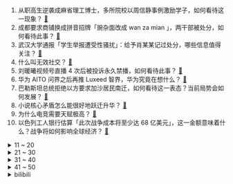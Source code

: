 1. 从职高生逆袭成麻省理工博士，多所院校以周信静事例激励学子，如何看待这一现象？ [:link:](https://www.zhihu.com/question/625797647)
2. 成都要求商铺换成拼音招牌「豌杂面改成 wan za mian 」，两干部被处分，如何看待此事？ [:link:](https://www.zhihu.com/question/625283398)
3. 武汉大学通报「学生举报遭受性骚扰」：给予肖某某记过处分，哪些信息值得关注？ [:link:](https://www.zhihu.com/question/625750958)
4. 什么叫无效社交？ [:link:](https://www.zhihu.com/question/400594636)
5. 刘暖曦视频号直播 4 次后被投诉永久禁播，如何看待此事？ [:link:](https://www.zhihu.com/question/625768321)
6. 华为 AITO 问界之后再推 Luxeed 智界，华为究竟在想什么？ [:link:](https://www.zhihu.com/question/616555475)
7. 巴勒斯坦总统拒绝以方要求加沙居民南迁，如何看待这一表态？当前局势会如何发展？ [:link:](https://www.zhihu.com/question/626009487)
8. 小说核心矛盾怎么能很好地跃迁升华？ [:link:](https://www.zhihu.com/question/619860239)
9. 为什么电竞需要天赋极高？ [:link:](https://www.zhihu.com/question/438485421)
10. 以色列工人银行估算「此次战争成本将至少达 68 亿美元」，这一金额意味着什么？战争将如何影响全球经济？ [:link:](https://www.zhihu.com/question/625918067)
<details>
<summary>11 ~ 20</summary>

11. 成都作为“天府之国”表现在什么地方? [:link:](https://www.zhihu.com/question/434936091)
12. 孙海洋寻子案一审宣判，两被告分别被判 5 年、2 年，孙海洋认为量刑过轻将申请抗诉，哪些信息值得关注？ [:link:](https://www.zhihu.com/question/625967732)
13. 中医院的酸梅汤打败了奶茶？你还尝试过哪些「新中式养生」？ [:link:](https://www.zhihu.com/question/623291252)
14. 如何评价《乐队的夏天》第三季第十期？ [:link:](https://www.zhihu.com/question/625936914)
15. 巴以冲突令韩国担心朝鲜突袭，韩防长称将推进《九一九军事协议》终止，如何解读其表态？ [:link:](https://www.zhihu.com/question/625617408)
16. 《坚如磐石》中，既然爆炸案是郑刚设计的，如果苏见明没有扑倒他，那公交车还会爆炸吗？为什么？ [:link:](https://www.zhihu.com/question/624436991)
17. 《红楼梦》周瑞家的送花，黛玉最好的应对方式是什么？ [:link:](https://www.zhihu.com/question/620263291)
18. 《电锯人》和《咒术回战》对友方战力领便当的处理为什么风评差异这么大？ [:link:](https://www.zhihu.com/question/624020747)
19. 男子健身房失误砸断女生 4 根脚趾，教练提醒「单侧卸片容易致机械失重失衡」，有何警示？ [:link:](https://www.zhihu.com/question/625926368)
20. 白宫称「美国对乌援助已接近尾声」，透露了哪些信息？对俄乌局势将产生哪些影响？ [:link:](https://www.zhihu.com/question/625938992)
</details>
<details>
<summary>21 ~ 30</summary>

21. 除了「黑暗森林法则」，在你的想象里星际文明间会以什么样的规则相处？ [:link:](https://www.zhihu.com/question/625764204)
22. 为什么 Microsoft Office 家族中没有 PDF 编辑器？ [:link:](https://www.zhihu.com/question/266845010)
23. 天性凉薄的人是怎样的呢？ [:link:](https://www.zhihu.com/question/329361460)
24. 双节假期后工作日迎来「超长待机」，从假期回归到日常的 city work，你是如何调整状态的？ [:link:](https://www.zhihu.com/question/625824306)
25. 为了考研上岸，你做过的最狠的事情是什么？ [:link:](https://www.zhihu.com/question/625107326)
26. 医生指出「今年可能是肺炎支原体流行大年」，如何预防肺炎支原体感染？哪些信息值得注意？ [:link:](https://www.zhihu.com/question/625785964)
27. 哪一时刻，让你忽然觉得「这才是真环保」？ [:link:](https://www.zhihu.com/question/566474449)
28. 宁浩执导，刘德华主演的电影《红毯先生》定档 11 月 17 日，对此你有哪些期待？ [:link:](https://www.zhihu.com/question/620621082)
29. 如何评价赵又廷、毛晓彤主演的都市医疗剧《问心》？ [:link:](https://www.zhihu.com/question/625001660)
30. 如何评价 TI12 小组赛首日 LGD 战队的表现？ [:link:](https://www.zhihu.com/question/625884768)
</details>
<details>
<summary>31 ~ 40</summary>

31. 面对网友把自己的社交平台管理得日益精致，你会因为自己的普通而产生「平凡羞耻症」吗？ [:link:](https://www.zhihu.com/question/625769736)
32. CS（Counter-Strike）为什么要翻译成《反恐精英》？是谁翻译的，翻译的好吗？ [:link:](https://www.zhihu.com/question/19659178)
33. 如何评价 TI12 小组赛首日两支中国战队的成绩？ [:link:](https://www.zhihu.com/question/625905296)
34. 「好像连续过了三个周一」、「喜提工作时长超大杯」，如何面对假期后的 city work 综合征？ [:link:](https://www.zhihu.com/question/625827851)
35. 朋友是《星穹铁道》玩家，不懂就问今年 TI12 中国战队属于什么水平？一千星穹有戏吗？ [:link:](https://www.zhihu.com/question/625815809)
36. 巴以冲突扰动金融市场，美元、美债、原油、黄金异动，国际油价跳涨，哪些信息值得关注？ [:link:](https://www.zhihu.com/question/625912595)
37. 2023年双十一买笔记本有什么推荐？ [:link:](https://www.zhihu.com/question/625943643)
38. 大模型会不会成为压死苹果小内存的那个稻草？ [:link:](https://www.zhihu.com/question/617919500)
39. 央行称降低存量房贷利率工作已基本接近尾声，实施首周合计完成近 5000 万笔，哪些信息值得关注？ [:link:](https://www.zhihu.com/question/625974575)
40. 国家统计局数据显示，9 月份居民消费价格同比持平 ，环比上涨 0.2%，这一数字意味着什么？ [:link:](https://www.zhihu.com/question/625912847)
</details>
<details>
<summary>41 ~ 50</summary>

41. 懂键盘的来说说，机械键盘到底好用在哪里？ [:link:](https://www.zhihu.com/question/617803768)
42. 去新疆自驾游是一种怎样的体验？ [:link:](https://www.zhihu.com/question/621954617)
43. 2023 年还要不要买电视？激光电视、液晶电视、投影仪有什么区别，哪个更值得买？ [:link:](https://www.zhihu.com/question/625929269)
44. 如何看待中科大拟撤销英语等 6 个本科专业，称系「学科优化设置需要」？ [:link:](https://www.zhihu.com/question/625905700)
45. 9 月中国进出口 3.74 万亿元，环比连续 2 个月增长，规模创年内单月新高，如何解读？ [:link:](https://www.zhihu.com/question/625917017)
46. 下雨天是真的可以治愈心情的吗？ [:link:](https://www.zhihu.com/question/625910220)
47. 用一句话向没看过《三体》的朋友推荐《三体》，你会说什么？ [:link:](https://www.zhihu.com/question/625766053)
48. 如何提升文笔水平、改善语句逻辑性？ [:link:](https://www.zhihu.com/question/451339370)
49. 如何评价《披荆斩棘》第三季的四公舞台（上）？ [:link:](https://www.zhihu.com/question/625929041)
50. 老师面对极端的学生应该怎么办? [:link:](https://www.zhihu.com/question/623011670)
</details><details>
<summary>bilibili</summary>

</details>